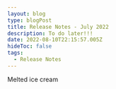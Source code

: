 ```yaml
---
layout: blog
type: blogPost
title: Release Notes - July 2022
description: To do later!!!
date: 2022-08-10T22:15:57.005Z
hideToc: false
tags:
  - Release Notes
---
```

Melted ice cream